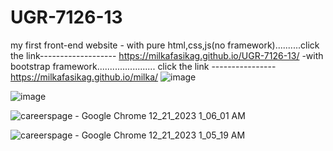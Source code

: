 # UGR-7126-13
 my first front-end website - with pure html,css,js(no framework)..........click the link------------------- https://milkafasikag.github.io/UGR-7126-13/
                            -with bootstrap framework....................... click the link ----------------https://milkafasikag.github.io/milka/
![image](https://user-images.githubusercontent.com/119007476/222548316-b1dca2d7-6b7c-4674-854e-4df20599eeff.png)


![image](https://user-images.githubusercontent.com/119007476/222556670-c5e916b3-746f-483d-8cf7-355fecad4b78.png)



![careerspage - Google Chrome 12_21_2023 1_06_01 AM](https://github.com/milkafasikag/UGR-7126-13/assets/119007476/6df400d7-3cee-4de1-97fe-9e2fefbe6f51)


![careerspage - Google Chrome 12_21_2023 1_05_19 AM](https://github.com/milkafasikag/UGR-7126-13/assets/119007476/49e7c364-94b8-40e7-a885-718c9ee19740)

